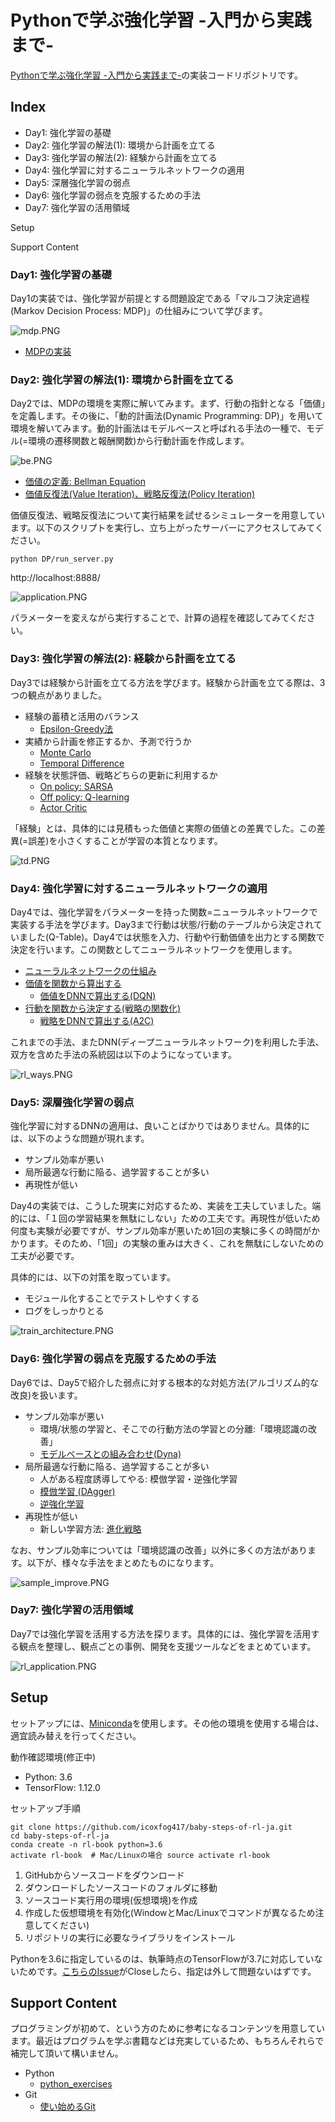 # Pythonで学ぶ強化学習 -入門から実践まで-

[Pythonで学ぶ強化学習 -入門から実践まで-]()の実装コードリポジトリです。

## Index

* Day1: 強化学習の基礎
* Day2: 強化学習の解法(1): 環境から計画を立てる
* Day3: 強化学習の解法(2): 経験から計画を立てる
* Day4: 強化学習に対するニューラルネットワークの適用
* Day5: 深層強化学習の弱点
* Day6: 強化学習の弱点を克服するための手法
* Day7: 強化学習の活用領域

Setup

Support Content

### Day1: 強化学習の基礎

Day1の実装では、強化学習が前提とする問題設定である「マルコフ決定過程(Markov Decision Process: MDP)」の仕組みについて学びます。

![mdp.PNG](./doc/mdp.PNG)

* [MDPの実装](https://github.com/icoxfog417/baby-steps-of-rl-ja/blob/master/DP/environment.py)

### Day2: 強化学習の解法(1): 環境から計画を立てる

Day2では、MDPの環境を実際に解いてみます。まず、行動の指針となる「価値」を定義します。その後に、「動的計画法(Dynamic Programming: DP)」を用いて環境を解いてみます。動的計画法はモデルベースと呼ばれる手法の一種で、モデル(=環境の遷移関数と報酬関数)から行動計画を作成します。

![be.PNG](./doc/be.PNG)

* [価値の定義: Bellman Equation](https://github.com/icoxfog417/baby-steps-of-rl-ja/blob/master/DP/bellman_equation.py)
* [価値反復法(Value Iteration)、戦略反復法(Policy Iteration)](https://github.com/icoxfog417/baby-steps-of-rl-ja/blob/master/DP/planner.py)

価値反復法、戦略反復法について実行結果を試せるシミュレーターを用意しています。以下のスクリプトを実行し、立ち上がったサーバーにアクセスしてみてください。

```
python DP/run_server.py
```

http://localhost:8888/


![application.PNG](./doc/application.PNG)

パラメーターを変えながら実行することで、計算の過程を確認してみてください。

### Day3: 強化学習の解法(2): 経験から計画を立てる

Day3では経験から計画を立てる方法を学びます。経験から計画を立てる際は、3つの観点がありました。

* 経験の蓄積と活用のバランス
  * [Epsilon-Greedy法](https://github.com/icoxfog417/baby-steps-of-rl-ja/blob/master/EL/notebooks/Epsilon%26Greedy.ipynb)
* 実績から計画を修正するか、予測で行うか
  * [Monte Carlo](https://github.com/icoxfog417/baby-steps-of-rl-ja/blob/master/EL/notebooks/Monte%20Carlo.ipynb)
  * [Temporal Difference](https://github.com/icoxfog417/baby-steps-of-rl-ja/blob/master/EL/notebooks/Q-learning.ipynb)
* 経験を状態評価、戦略どちらの更新に利用するか
  * [On policy: SARSA](https://github.com/icoxfog417/baby-steps-of-rl-ja/blob/master/EL/notebooks/SARSA.ipynb)
  * [Off policy: Q-learning](https://github.com/icoxfog417/baby-steps-of-rl-ja/blob/master/EL/notebooks/Q-learning.ipynb)
  * [Actor Critic](https://github.com/icoxfog417/baby-steps-of-rl-ja/blob/master/EL/notebooks/Actor%26Critic.ipynb)

「経験」とは、具体的には見積もった価値と実際の価値との差異でした。この差異(=誤差)を小さくすることが学習の本質となります。

![td.PNG](./doc/td.PNG)

### Day4: 強化学習に対するニューラルネットワークの適用

Day4では、強化学習をパラメーターを持った関数=ニューラルネットワークで実装する手法を学びます。Day3まで行動は状態/行動のテーブルから決定されていました(Q-Table)。Day4では状態を入力、行動や行動価値を出力とする関数で決定を行います。この関数としてニューラルネットワークを使用します。

* [ニューラルネットワークの仕組み](https://github.com/icoxfog417/baby-steps-of-rl-ja/tree/master/FN/nn_tutorial)
* [価値を関数から算出する](https://github.com/icoxfog417/baby-steps-of-rl-ja/blob/master/FN/value_function_agent.py)
  * [価値をDNNで算出する(DQN)](https://github.com/icoxfog417/baby-steps-of-rl-ja/blob/master/FN/dqn_agent.py)
* [行動を関数から決定する(戦略の関数化)](https://github.com/icoxfog417/baby-steps-of-rl-ja/blob/master/FN/policy_gradient_agent.py)
  * [戦略をDNNで算出する(A2C)](https://github.com/icoxfog417/baby-steps-of-rl-ja/blob/master/FN/a2c_agent.py)

これまでの手法、またDNN(ディープニューラルネットワーク)を利用した手法、双方を含めた手法の系統図は以下のようになっています。

![rl_ways.PNG](./doc/rl_ways.PNG)

### Day5: 深層強化学習の弱点

強化学習に対するDNNの適用は、良いことばかりではありません。具体的には、以下のような問題が現れます。

* サンプル効率が悪い
* 局所最適な行動に陥る、過学習することが多い
* 再現性が低い

Day4の実装では、こうした現実に対応するため、実装を工夫していました。端的には、「１回の学習結果を無駄にしない」ための工夫です。再現性が低いため何度も実験が必要ですが、サンプル効率が悪いため1回の実験に多くの時間がかかります。そのため、「1回」の実験の重みは大きく、これを無駄にしないための工夫が必要です。

具体的には、以下の対策を取っています。

* モジュール化することでテストしやすくする
* ログをしっかりとる

![train_architecture.PNG](./doc/train_architecture.PNG)


### Day6: 強化学習の弱点を克服するための手法

Day6では、Day5で紹介した弱点に対する根本的な対処方法(アルゴリズム的な改良)を扱います。

* サンプル効率が悪い
  * 環境/状態の学習と、そこでの行動方法の学習との分離:「環境認識の改善」
  * [モデルベースとの組み合わせ(Dyna)](https://github.com/icoxfog417/baby-steps-of-rl-ja/tree/master/MM)
* 局所最適な行動に陥る、過学習することが多い
  * 人がある程度誘導してやる: 模倣学習・逆強化学習
  * [模倣学習 (DAgger)](https://github.com/icoxfog417/baby-steps-of-rl-ja/tree/master/IM)
  * [逆強化学習](https://github.com/icoxfog417/baby-steps-of-rl-ja/tree/master/IRL)
* 再現性が低い
  * 新しい学習方法: [進化戦略](https://github.com/icoxfog417/baby-steps-of-rl-ja/tree/master/EV)

なお、サンプル効率については「環境認識の改善」以外に多くの方法があります。以下が、様々な手法をまとめたものになります。

![sample_improve.PNG](./doc/sample_improve.PNG)

### Day7: 強化学習の活用領域

Day7では強化学習を活用する方法を探ります。具体的には、強化学習を活用する観点を整理し、観点ごとの事例、開発を支援ツールなどをまとめています。

![rl_application.PNG](./doc/rl_application.PNG)

## Setup

セットアップには、[Miniconda](https://conda.io/miniconda.html)を使用します。その他の環境を使用する場合は、適宜読み替えを行ってください。

動作確認環境(修正中)

* Python: 3.6
* TensorFlow: 1.12.0

セットアップ手順

```
git clone https://github.com/icoxfog417/baby-steps-of-rl-ja.git
cd baby-steps-of-rl-ja
conda create -n rl-book python=3.6
activate rl-book  # Mac/Linuxの場合 source activate rl-book
```

1.	GitHubからソースコードをダウンロード
2.	ダウンロードしたソースコードのフォルダに移動
3.	ソースコード実行用の環境(仮想環境)を作成
4.	作成した仮想環境を有効化(WindowとMac/Linuxでコマンドが異なるため注意してください)
5.	リポジトリの実行に必要なライブラリをインストール

Pythonを3.6に指定しているのは、執筆時点のTensorFlowが3.7に対応していないためです。[こちらのIssue](https://github.com/tensorflow/tensorflow/issues/20517)がCloseしたら、指定は外して問題ないはずです。


## Support Content

プログラミングが初めて、という方のために参考になるコンテンツを用意しています。最近はプログラムを学ぶ書籍などは充実しているため、もちろんそれらで補完して頂いて構いません。

* Python
  * [python_exercises](https://github.com/icoxfog417/python_exercises)
* Git
  * [使い始めるGit](https://qiita.com/icoxfog417/items/617094c6f9018149f41f)
